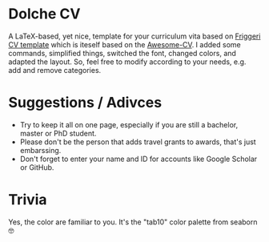 # Dolche CV
A LaTeX-based, yet nice, template for your curriculum vita based on [Friggeri CV template](https://www.overleaf.com/latex/templates/friggeri-cv-template/hmnchbfmjgqh) which is iteself based on the [Awesome-CV](https://github.com/posquit0/Awesome-CV).
I added some commands, simplified things, switched the font, changed colors, and adapted the layout.
So, feel free to modify according to your needs, e.g. add and remove categories.

# Suggestions / Adivces
- Try to keep it all on one page, especially if you are still a bachelor, master or PhD student.
- Please don't be the person that adds travel grants to awards, that's just embarssing.
- Don't forget to enter your name and ID for accounts like Google Scholar or GitHub.

# Trivia
Yes, the color are familiar to you. It's the "tab10" color palette from seaborn 🤓
